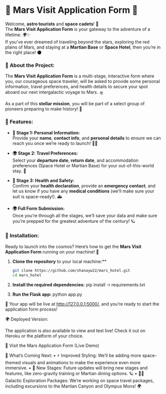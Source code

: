 # 🚀 Mars Visit Application Form 🌌

Welcome, **astro tourists** and **space cadets**! 🌠  
The **Mars Visit Application Form** is your gateway to the adventure of a lifetime. 🌍✨  
If you've ever dreamed of traveling beyond the stars, exploring the red plains of Mars, and staying at a **Martian Base** or **Space Hotel**, then you’re in the right place! 🌑

### 🌟 **About the Project:**
The **Mars Visit Application Form** is a multi-stage, interactive form where you, our courageous space traveler, will be asked to provide some personal information, travel preferences, and health details to secure your spot aboard our next intergalactic voyage to Mars. 🛸

As a part of this **stellar mission**, you will be part of a select group of pioneers preparing to make history! 🌌

### 🌠 **Features:**
- **🚀 Stage 1: Personal Information:**  
  Provide your **name**, **contact info**, and **personal details** to ensure we can reach you once we’re ready to launch! 🧑‍🚀

- **🌍 Stage 2: Travel Preferences:**  
  Select your **departure date**, **return date**, and accommodation preferences (Space Hotel or Martian Base) for your out-of-this-world stay. 🏨

- **💫 Stage 3: Health and Safety:**  
  Confirm your **health declaration**, provide an **emergency contact**, and let us know if you have any **medical conditions** (we’ll make sure your suit is space-ready!). 🚑

- **🌍 Full Form Submission:**  
  Once you’re through all the stages, we’ll save your data and make sure you’re prepped for the greatest adventure of the century! 🪐

### 🚀 **Installation:**

Ready to launch into the cosmos? Here’s how to get the **Mars Visit Application Form** running on your machine! 🌠

1. **Clone the repository** to your local machine:**
   ```bash
   git clone https://github.com/shanayw22/mars_hotel.git
   cd mars_hotel
   ```
   
2. **Install the required dependencies:**
   pip install -r requirements.txt

3. **Run the Flask app:**
   python app.py

🚀 Your app will be live at http://127.0.0.1:5000/, and you’re ready to start the application form process!

🌍 Deployed Version:

The application is also available to view and test live! Check it out on Heroku or the platform of your choice.

🌠 Visit the Mars Application Form (Live Demo)


🌠 What’s Coming Next:
	•	⚡ Improved Styling: We’ll be adding more space-themed visuals and animations to make the experience even more immersive.
	•	🌌 New Stages: Future updates will bring new stages and features, like zero-gravity training or Martian dining options. 🪐
	•	👨‍🚀 Galactic Exploration Packages: We’re working on space travel packages, including excursions to the Martian Canyon and Olympus Mons! 🌍


   
